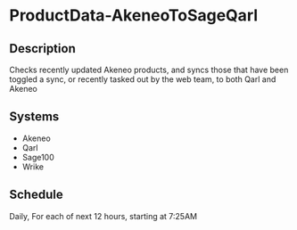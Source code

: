 # ProductData-AkeneoToSageQarl

## Description

Checks recently updated Akeneo products, and syncs those that have been toggled a sync, or recently tasked out by the web team, to both Qarl and Akeneo

## Systems
- Akeneo
- Qarl
- Sage100
- Wrike

## Schedule
Daily, For each of next 12 hours, starting at 7:25AM